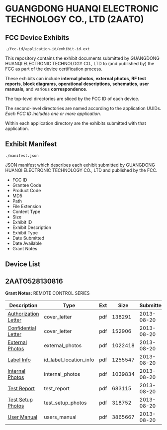 # GUANGDONG HUANQI ELECTRONIC TECHNOLOGY CO., LTD (2AATO)
## FCC Device Exhibits

```
./fcc-id/application-id/exhibit-id.ext
```

This repository contains the exhibit documents submitted by GUANGDONG HUANQI ELECTRONIC TECHNOLOGY CO., LTD to (and published by) the FCC as part of the device certification process.

These exhibits can include **internal photos**, **external photos**, **RF test reports**, **block diagrams**, **operational descriptions**, **schematics**, **user manuals**, and various **correspondence**.

The top-level directories are sliced by the FCC ID of each device.

The second-level directories are named according to the application UUIDs. *Each FCC ID includes one or more application.*

Within each application directory are the exhibits submitted with that application. 

## Exhibit Manifest

```
./manifest.json
```

JSON manifest which describes each exhibit submitted by GUANGDONG HUANQI ELECTRONIC TECHNOLOGY CO., LTD and published by the FCC.

- FCC ID
- Grantee Code
- Product Code
- MD5
- Path
- File Extension
- Content Type
- Size
- Exhibit ID
- Exhibit Description
- Exhibit Type
- Date Submitted
- Date Available
- Grant Notes

## Device List
## 2AATO528130816
**Grant Notes:** REMOTE CONTROL SERIES

| Description | Type | Ext | Size | Submitted | Available |
| ----------- | ---- | --- | ---- | --------- | --------- |
| [Authorization Letter](2AATO528130816/56c663f63afd7a81adce0112a1f3f9bf/2048219.pdf) | cover_letter | pdf | 138291 | 2013-08-20 | 2013-08-20 |
| [Confidential Letter](2AATO528130816/56c663f63afd7a81adce0112a1f3f9bf/2048220.pdf) | cover_letter | pdf | 152906 | 2013-08-20 | 2013-08-20 |
| [External Photos](2AATO528130816/56c663f63afd7a81adce0112a1f3f9bf/2048221.pdf) | external_photos | pdf | 1022418 | 2013-08-20 | 2013-08-20 |
| [Label Info](2AATO528130816/56c663f63afd7a81adce0112a1f3f9bf/2048223.pdf) | id_label_location_info | pdf | 1255547 | 2013-08-20 | 2013-08-20 |
| [Internal Photos](2AATO528130816/56c663f63afd7a81adce0112a1f3f9bf/2048222.pdf) | internal_photos | pdf | 1039834 | 2013-08-20 | 2013-08-20 |
| [Test Report](2AATO528130816/56c663f63afd7a81adce0112a1f3f9bf/2048224.pdf) | test_report | pdf | 683115 | 2013-08-20 | 2013-08-20 |
| [Test Setup Photos](2AATO528130816/56c663f63afd7a81adce0112a1f3f9bf/2048225.pdf) | test_setup_photos | pdf | 318752 | 2013-08-20 | 2013-08-20 |
| [User Manual](2AATO528130816/56c663f63afd7a81adce0112a1f3f9bf/2048218.pdf) | users_manual | pdf | 3865667 | 2013-08-20 | 2013-08-20 |
